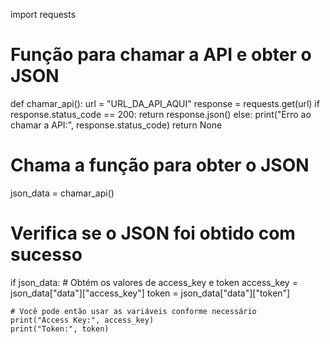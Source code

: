 import requests

# Função para chamar a API e obter o JSON
def chamar_api():
    url = "URL_DA_API_AQUI"
    response = requests.get(url)
    if response.status_code == 200:
        return response.json()
    else:
        print("Erro ao chamar a API:", response.status_code)
        return None

# Chama a função para obter o JSON
json_data = chamar_api()

# Verifica se o JSON foi obtido com sucesso
if json_data:
    # Obtém os valores de access_key e token
    access_key = json_data["data"]["access_key"]
    token = json_data["data"]["token"]

    # Você pode então usar as variáveis conforme necessário
    print("Access Key:", access_key)
    print("Token:", token)
